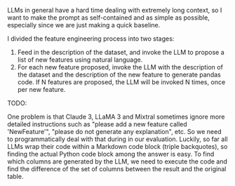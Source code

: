 LLMs in general have a hard time dealing with extremely long context, so
I want to make the prompt as self-contained and as simple as possible,
especially since we are just making a quick baseline.

I divided the feature engineering process into two stages:

1. Feed in the description of the dataset, and invoke the LLM to propose a
   list of new features using natural language.
2. For each new feature proposed, invoke the LLM with the description of the
   dataset and the description of the new feature to generate pandas code.
   If N features are proposed, the LLM will be invoked N times, once per new
   feature.

TODO:

One problem is that Claude 3, LLaMA 3 and Mixtral sometimes ignore more
detailed instructions such as "please add a new feature called 'NewFeature'",
"please do not generate any explanation", etc.  So we need to programmatically
deal with that during in our evaluation.  Luckily, so far all LLMs wrap their
code within a Markdown code block (triple backquotes), so finding the actual
Python code block among the answer is easy.  To find which columns are
generated by the LLM, we need to execute the code and find the difference
of the set of columns between the result and the original table.
